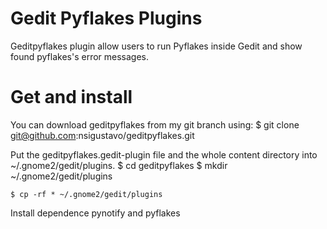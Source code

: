 Gedit Pyflakes Plugins
======================
Geditpyflakes plugin allow users to run Pyflakes inside Gedit and show found pyflakes's error messages.


Get and install
===============

You can download geditpyflakes from my git branch using:
    $ git clone git@github.com:nsigustavo/geditpyflakes.git

Put the geditpyflakes.gedit-plugin file and the whole content directory into ~/.gnome2/gedit/plugins.
    $ cd geditpyflakes
    $ mkdir ~/.gnome2/gedit/plugins
    
    $ cp -rf * ~/.gnome2/gedit/plugins

Install dependence pynotify and pyflakes

